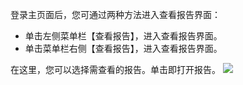 登录主页面后，您可通过两种方法进入查看报告界面：
* 单击左侧菜单栏【查看报告】，进入查看报告界面。
* 单击菜单栏右侧【查看报告】，进入查看报告界面。

在这里，您可以选择需查看的报告。单击即打开报告。
![](//mc.qcloudimg.com/static/img/158f8ff4d66dab38379cbd6991908d1f/image.jpg)
